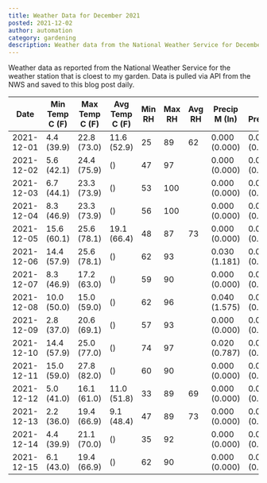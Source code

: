```yaml
---
title: Weather Data for December 2021
posted: 2021-12-02
author: automation
category: gardening
description: Weather data from the National Weather Service for December 2021
---
```


Weather data as reported from the National Weather Service for the weather station 
that is cloest to my garden. Data is pulled via API from the NWS and saved to this 
blog post daily.

|Date|Min Temp C (F)|Max Temp C (F)|Avg Temp C (F)|Min RH|Max RH|Avg RH|Precip M (In)|Avg Precip/Hr|
|---|---|---|---|---|---|---|---|---|
|2021-12-01|4.4 (39.9)|22.8 (73.0)|11.6 (52.9)|25|89|62|0.000 (0.000)|0.000 (0.000)|
|2021-12-02|5.6 (42.1)|24.4 (75.9)| ()|47|97||0.000 (0.000)|0.000 (0.000)|
|2021-12-03|6.7 (44.1)|23.3 (73.9)| ()|53|100||0.000 (0.000)|0.000 (0.000)|
|2021-12-04|8.3 (46.9)|23.3 (73.9)| ()|56|100||0.000 (0.000)|0.000 (0.000)|
|2021-12-05|15.6 (60.1)|25.6 (78.1)|19.1 (66.4)|48|87|73|0.000 (0.000)|0.000 (0.000)|
|2021-12-06|14.4 (57.9)|25.6 (78.1)| ()|62|93||0.030 (1.181)|0.024 (0.024)|
|2021-12-07|8.3 (46.9)|17.2 (63.0)| ()|59|90||0.000 (0.000)|0.000 (0.000)|
|2021-12-08|10.0 (50.0)|15.0 (59.0)| ()|62|96||0.040 (1.575)|0.037 (0.037)|
|2021-12-09|2.8 (37.0)|20.6 (69.1)| ()|57|93||0.000 (0.000)|0.000 (0.000)|
|2021-12-10|14.4 (57.9)|25.0 (77.0)| ()|74|97||0.020 (0.787)|0.019 (0.019)|
|2021-12-11|15.0 (59.0)|27.8 (82.0)| ()|60|90||0.000 (0.000)|0.000 (0.000)|
|2021-12-12|5.0 (41.0)|16.1 (61.0)|11.0 (51.8)|33|89|69|0.000 (0.000)|0.000 (0.000)|
|2021-12-13|2.2 (36.0)|19.4 (66.9)|9.1 (48.4)|47|89|73|0.000 (0.000)|0.000 (0.000)|
|2021-12-14|4.4 (39.9)|21.1 (70.0)| ()|35|92||0.000 (0.000)|0.000 (0.000)|
|2021-12-15|6.1 (43.0)|19.4 (66.9)| ()|62|90||0.000 (0.000)|0.000 (0.000)|
